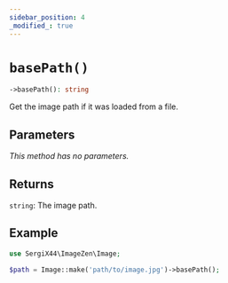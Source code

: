 ```yaml
---
sidebar_position: 4
_modified_: true
---
```

# `basePath()`

```php
->basePath(): string
```
Get the image path if it was loaded from a file.

## Parameters

<i>This method has no parameters.</i>

## Returns

`string`: The image path.

## Example

```php
use SergiX44\ImageZen\Image;

$path = Image::make('path/to/image.jpg')->basePath();

```
